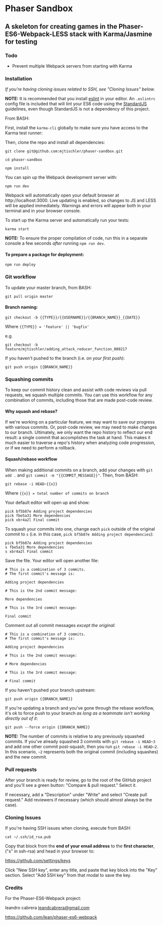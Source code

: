 # Phaser Sandbox
## A skeleton for creating games in the Phaser-ES6-Webpack-LESS stack with Karma/Jasmine for testing

### Todo

- Prevent multiple Webpack servers from starting with Karma

### Installation
*If you're having cloning issues related to SSH, see "Cloning Issues" below.*

**NOTE:** It is recommended that you install [eslint](http://eslint.org/) in your editor. An `.eslintrc` config file is included that will lint your ES6 code using the [StandardJS](https://standardjs.com/) guidelines, even though StandardJS is not a dependency of this project.

From BASH:

First, install the `karma-cli` globally to make sure you have access to the Karma test runner:

Then, clone the repo and install all dependencies:

`git clone git@github.com:mjtischler/phaser-sandbox.git`

`cd phaser-sandbox`

`npm install`

You can spin up the Webpack development server with:

`npm run dev`

Webpack will automatically open your default browser at http://localhost:3000. Live updating is enabled, so changes to JS and LESS will be applied immediately. Warnings and errors will appear both in your terminal and in your browser console.

To start up the Karma server and automatically run your tests:

`karma start`

**NOTE:** To ensure the proper compilation of code, run this in a separate console a few seconds *after* running `npm run dev`.

#### To prepare a package for deployment:

`npm run deploy`

### Git workflow

To update your master branch, from BASH:

`git pull origin master`

#### Branch naming:

`git checkout -b {{TYPE}}/{{USERNAME}}/{{BRANCH_NAME}}_{{DATE}}`

Where `{{TYPE}} = 'feature' || 'bugfix'`

e.g.

`git checkout -b feature/mjtischler/adding_attack_reducer_function_080217`

If you haven't pushed to the branch (i.e. *on your first push*):

`git push origin {{BRANCH_NAME}}`

### Squashing commits
To keep our commit history clean and assist with code reviews via pull requests, we squash multiple commits. You can use this workflow for any combination of commits, including those that are made post-code review.

#### Why squash and rebase?
If we're working on a particular feature, we may want to save our progress with various commits. Or, post-code review, we may need to make changes to our branch. Ultimately, we only want the repo history to reflect our end result: a single commit that accomplishes the task at hand. This makes it much easier to traverse a repo's history when analyzing code progression, or if we need to perform a rollback.

#### Squash/rebase workflow
When making additional commits on a branch, add your changes with `git add .` and `git commit -m "{{COMMIT_MESSAGE}}"`. Then, from BASH:

`git rebase -i HEAD~{{x}}`

Where `{{x}} = total number of commits on branch`

Your default editor will open up and show:

```
pick bf5b87e Adding project dependencies
pick fbe5a31 More dependencies
pick xbr4a2l Final commit
```

To squash your commits into one, change each `pick` outside of the original commit to `s` (i.e. in this case, `pick bf5b87e Adding project dependencies`):

```
pick bf5b87e Adding project dependencies
s fbe5a31 More dependencies
s xbr4a2l Final commit
```

Save the file. Your editor will open another file:

```
# This is a combination of 3 commits.
# The first commit's message is:

Adding project dependencies

# This is the 2nd commit message:

More dependencies

# This is the 3rd commit message:

Final commit
```

Comment out all commit messages *except the original*:

```
# This is a combination of 3 commits.
# The first commit's message is:

Adding project dependencies

# This is the 2nd commit message:

# More dependencies

# This is the 3rd commit message:

# Final commit
```

If you haven't pushed your branch upstream:

`git push origin {{BRANCH_NAME}}`

If you're updating a branch and you've gone through the rebase workflow, it's ok to force push to your branch *as long as a teammate isn't working directly out of it*:

`git push --force origin {{BRANCH_NAME}}`

**NOTE:** The number of commits is relative to any previously squashed commits. If you've already squashed 3 commits with `git rebase -i HEAD~3` and add one other commit post-squash, then you run `git rebase -i HEAD~2`. In this scenario, `~2` represents both the original commit (including squashes) and the new commit.

### Pull requests
After your branch is ready for review, go to the root of the GitHub project and you'll see a green button: "Compare & pull request." Select it.

If necessary, add a "Description" under "Write" and select "Create pull request." Add reviewers if necessary (which should almost always be the case).

### Cloning Issues
If you're having SSH issues when cloning, execute from BASH:

`cat ~/.ssh/id_rsa.pub`

Copy that block from the **end of your email address** to the **first character**, ("s" in ssh-rsa) and head in your browser to:

https://github.com/settings/keys

Click "New SSH key", enter any title, and paste that key block into the "Key" section. Select "Add SSH key" from that modal to save the key.

### Credits
For the Phaser-ES6-Webpack project:

leandro cabrera <leandcabrera@gmail.com>

https://github.com/lean/phaser-es6-webpack
